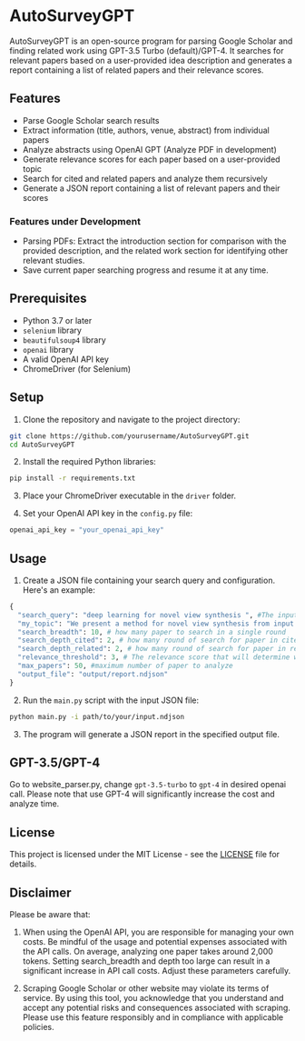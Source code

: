 # AutoSurveyGPT

AutoSurveyGPT is an open-source program for parsing Google Scholar and finding related work using GPT-3.5 Turbo (default)/GPT-4. It searches for relevant papers based on a user-provided idea description and generates a report containing a list of related papers and their relevance scores.

## Features

- Parse Google Scholar search results
- Extract information (title, authors, venue, abstract) from individual papers
- Analyze abstracts using OpenAI GPT (Analyze PDF in development)
- Generate relevance scores for each paper based on a user-provided topic
- Search for cited and related papers and analyze them recursively
- Generate a JSON report containing a list of relevant papers and their scores

### Features under Development
- Parsing PDFs: Extract the introduction section for comparison with the provided description, and the related work section for identifying other relevant studies.
- Save current paper searching progress and resume it at any time.

## Prerequisites

- Python 3.7 or later
- `selenium` library
- `beautifulsoup4` library
- `openai` library
- A valid OpenAI API key
- ChromeDriver (for Selenium)

## Setup

1. Clone the repository and navigate to the project directory:

```bash
git clone https://github.com/yourusername/AutoSurveyGPT.git
cd AutoSurveyGPT
```

2. Install the required Python libraries:

```bash
pip install -r requirements.txt
```

3. Place your ChromeDriver executable in the `driver` folder.

4. Set your OpenAI API key in the `config.py` file:

```python
openai_api_key = "your_openai_api_key"
```

## Usage

1. Create a JSON file containing your search query and configuration. Here's an example:

```python
{
  "search_query": "deep learning for novel view synthesis ", #The input keywords that will be used on your google scholar search
  "my_topic": "We present a method for novel view synthesis from input images that are freely distributed around a scene. Our method does not rely on a regular arrangement of input views, can synthesize images for free camera movement through the scene, and works for general scenes with unconstrained geometric layouts. We calibrate the input images via SfM and erect a coarse geometric scaffold via MVS. This scaffold is used to create a proxy depth map for a novel view of the scene. Based on this depth map, a recurrent encoder-decoder network processes reprojected features from nearby views and synthesizes the new view. Our network does not need to be optimized for a given scene. After training on a dataset, it works in previously unseen environments with no fine-tuning or per-scene optimization. We evaluate the presented approach on challenging real-world datasets, including Tanks and Temples, where we demonstrate successful view synthesis for the first time and substantially outperform prior and concurrent work.", #Try to describ your idea as detail as possible, like a paper abstract. This will be used to compare with existing papers found online.
  "search_breadth": 10, # how many paper to search in a single round
  "search_depth_cited": 2, # how many round of search for paper in cited by 
  "search_depth_related": 2, # how many round of search for paper in related
  "relevance_threshold": 3, # The relevance score that will determine whether a paper should be search for its cited by paper and related paper.
  "max_papers": 50, #maximum number of paper to analyze
  "output_file": "output/report.ndjson"
}
```

2. Run the `main.py` script with the input JSON file:

```bash
python main.py -i path/to/your/input.ndjson
```

3. The program will generate a JSON report in the specified output file.

## GPT-3.5/GPT-4

Go to website_parser.py, change `gpt-3.5-turbo` to `gpt-4` in desired openai call. Please note that use GPT-4 will significantly increase the cost and analyze time.

## License

This project is licensed under the MIT License - see the [LICENSE](LICENSE) file for details.

## Disclaimer

Please be aware that:

1. When using the OpenAI API, you are responsible for managing your own costs. Be mindful of the usage and potential expenses associated with the API calls. On average, analyzing one paper takes around 2,000 tokens. Setting search_breadth and depth too large can result in a significant increase in API call costs. Adjust these parameters carefully.

2. Scraping Google Scholar or other website may violate its terms of service. By using this tool, you acknowledge that you understand and accept any potential risks and consequences associated with scraping. Please use this feature responsibly and in compliance with applicable policies.